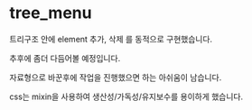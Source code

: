 # tree_menu

트리구조 안에 element 추가, 삭제 를 동적으로 구현했습니다.

추후에 좀더 다듬어볼 예정입니다.

자료형으로 바꾼후에 작업을 진행했으면 하는 아쉬움이 남습니다.

css는 mixin을 사용하여 생산성/가독성/유지보수를 용이하게 했습니다.
